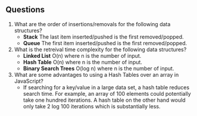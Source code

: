 ## Questions

1. What are the order of insertions/removals for the following data structures?
   - **Stack** The last item inserted/pushed is the first removed/popped.
   - **Queue** The first item inserted/pushed is the first removed/popped.
2. What is the retreival time complexity for the following data structures?
   - **Linked List** O(n) where n is the number of input.
   - **Hash Table** O(n) where n is the number of input.
   - **Binary Search Trees** O(log n) where n is the number of input.
3. What are some advantages to using a Hash Tables over an array in JavaScript?
   - If searching for a key/value in a large data set, a hash table reduces search time. For example, an array of 100 elements could potentially take one hundred iterations. A hash table on the other hand would only take 2 log 100 iterations which is substantially less.
